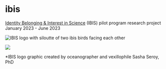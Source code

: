 # ibis
 [Identity Belonging & Interest in Science](https://environment.uw.edu/students/current-students/identity-belonging-and-inquiry-in-science-ibis-program/) (IBIS) pilot program research project January 2023 - June 2023

 ![IBIS logo with siloutte of two ibis birds facing each other](https://github.com/sarahtanja/ibis/blob/master/IBIS_final_BlackOutline.png?raw=true)

![](C:\Users\Minerva\Documents\GitHub\ibis\IBIS_final_BlackOutline.png)



 *IBIS logo graphic created by oceanographer and vexillophile Sasha Seroy, PhD

